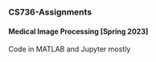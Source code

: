 ### CS736-Assignments 
#### Medical Image Processing [Spring 2023]

Code in MATLAB and Jupyter mostly
